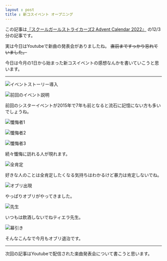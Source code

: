 ```yaml
---
layout : post
title : 新コスイベント オープニング
---
```


この記事は[『スクールガールストライカーズ2 Advent Calendar 2022』](https://adventar.org/calendars/8200) の12/3分の記事です。

実は今日はYoutubeで新曲の発表会がありましたね。
~~直前まですっかり忘れていました。~~

今日は今月の1日から始まった新コスイベントの感想なんかを書いていこうと思います。

---

![イベントストーリー導入](/SchoolGirlStrikersAdventCalendar2022/20221203_1.PNG)

![前回のイベント説明](/SchoolGirlStrikersAdventCalendar2022/20221203_2.PNG)

前回のシスターイベントが2015年で7年も前となると流石に記憶にない方も多いでしょうね。

![懺悔者1](/SchoolGirlStrikersAdventCalendar2022/20221203_3.PNG)

![懺悔者2](/SchoolGirlStrikersAdventCalendar2022/20221203_4.PNG)

![懺悔者3](/SchoolGirlStrikersAdventCalendar2022/20221203_5.PNG)

続々懺悔に訪れる人が現れます。

![全肯定](/SchoolGirlStrikersAdventCalendar2022/20221203_6.PNG)

好きな人のことは全肯定したくなる気持ちはわかるけど暴力は肯定しないでね。

![オブリ出現](/SchoolGirlStrikersAdventCalendar2022/20221203_7.PNG)

やっぱりオブリがやってきました。

![先生](/SchoolGirlStrikersAdventCalendar2022/20221203_8.PNG)

いつもは飲酒しないでねティエラ先生。

![幕引き](/SchoolGirlStrikersAdventCalendar2022/20221203_9.PNG)

そんなこんなで今月もオブリ退治です。

---

次回の記事はYoutubeで配信された楽曲発表会について書こうと思います。
